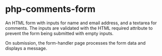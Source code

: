 # php-comments-form

An HTML form with inputs for name and email address, and a textarea for comments. The inputs are validated with the HTML required attribute to prevent the form being submitted with empty inputs.

On submission, the form-handler page processes the form data and displays a message.
